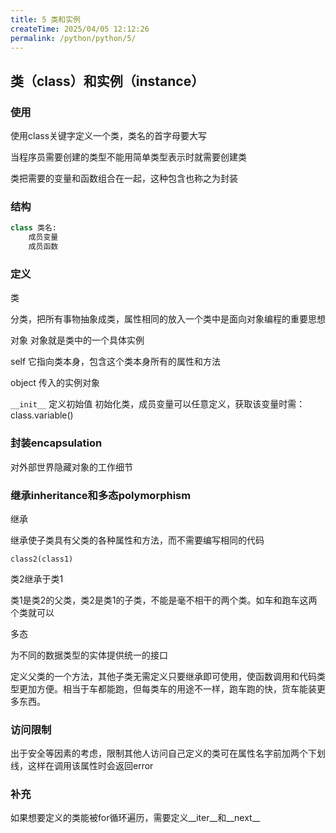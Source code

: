 ```yaml
---
title: 5 类和实例
createTime: 2025/04/05 12:12:26
permalink: /python/python/5/
---
```

## 类（class）和实例（instance）

### 使用

使用class关键字定义一个类，类名的首字母要大写

当程序员需要创建的类型不能用简单类型表示时就需要创建类

类把需要的变量和函数组合在一起，这种包含也称之为封装

### 结构
```python
class 类名:
    成员变量
    成员函数
```

### 定义

类

分类，把所有事物抽象成类，属性相同的放入一个类中是面向对象编程的重要思想

对象
对象就是类中的一个具体实例

self
它指向类本身，包含这个类本身所有的属性和方法

object
传入的实例对象

`__init__`
定义初始值
初始化类，成员变量可以任意定义，获取该变量时需：class.variable()

### 封装encapsulation

对外部世界隐藏对象的工作细节

### 继承inheritance和多态polymorphism

继承

继承使子类具有父类的各种属性和方法，而不需要编写相同的代码

```
class2(class1)
```

类2继承于类1

类1是类2的父类，类2是类1的子类，不能是毫不相干的两个类。如车和跑车这两个类就可以

多态

为不同的数据类型的实体提供统一的接口

定义父类的一个方法，其他子类无需定义只要继承即可使用，使函数调用和代码类型更加方便。相当于车都能跑，但每类车的用途不一样，跑车跑的快，货车能装更多东西。

### 访问限制

出于安全等因素的考虑，限制其他人访问自己定义的类可在属性名字前加两个下划线，这样在调用该属性时会返回error

### 补充
如果想要定义的类能被for循环遍历，需要定义__iter__和__next__
